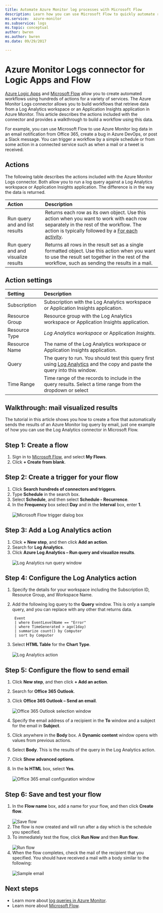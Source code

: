 ```yaml
---
title: Automate Azure Monitor log processes with Microsoft Flow
description: Learn how you can use Microsoft Flow to quickly automate repeatable processes by using the Azure Log Analytics connector.
ms.service:  azure-monitor
ms.subservice: logs
ms.topic: conceptual
author: bwren
ms.author: bwren
ms.date: 09/29/2017

---
```


# Azure Monitor Logs connector for Logic Apps and Flow
[Azure Logic Apps](/azure/logic-apps/) and [Microsoft Flow](https://ms.flow.microsoft.com) allow you to create automated workflows using hundreds of actions for a variety of services. The Azure Monitor Logs connector allows you to build workflows that retrieve data from a Log Analytics workspace or an Application Insights application in Azure Monitor. This article describes the actions included with the connector and provides a walkthrough to build a workflow using this data.

For example, you can use Microsoft Flow to use Azure Monitor log data in an email notification from Office 365, create a bug in Azure DevOps, or post a Slack message.  You can trigger a workflow by a simple schedule or from some action in a connected service such as when a mail or a tweet is received. 

## Actions
The following table describes the actions included with the Azure Monitor Logs connector. Both allow you to run a log query against a Log Analytics workspace or Application Insights application. The difference is in the way the data is returned.


| Action | Description |
|:---|:---|
| Run query and and list results | Returns each row as its own object. Use this action when you want to work with each row separately in the rest of the workflow. The action is typically followed by a [For each activity](../../logic-apps/logic-apps-control-flow-loops.md#foreach-loop). |
| Run query and and visualize results | Returns all rows in the result set as a single formatted object. Use this action when you want to use the result set together in the rest of the workflow, such as sending the results in a mail.  |


## Action settings

| Setting | Description |
|:---|:---|
| Subscription   | Subscription with the Log Analytics workspace or Application Insights application. |
| Resource Group | Resource group with the Log Analytics workspace or Application Insights application. |
| Resource Type  | *Log Analytics workspace* or Application *Insights*. |
| Resource Name  | The name of the Log Analytics workspace or Application Insights application. |
| Query          | The query to run. You should test this query first using [Log Analytics]() and the copy and paste the query into this window. |
| Time Range     | Time range of the records to include in the query results. Select a time range from the dropdown or select 



## Walkthrough: mail visualized results



 

The tutorial in this article shows you how to create a flow that automatically sends the results of an Azure Monitor log query by email, just one example of how you can use the Log Analytics connector in Microsoft Flow. 


## Step 1: Create a flow
1. Sign in to [Microsoft Flow](https://flow.microsoft.com), and select **My Flows**.
2. Click **+ Create from blank**.

## Step 2: Create a trigger for your flow
1. Click **Search hundreds of connectors and triggers**.
2. Type **Schedule** in the search box.
3. Select **Schedule**, and then select **Schedule - Recurrence**.
4. In the **Frequency** box select **Day** and in the **Interval** box, enter **1**.<br><br>![Microsoft Flow trigger dialog box](media/flow-tutorial/flow01.png)


## Step 3: Add a Log Analytics action
1. Click **+ New step**, and then click **Add an action**.
2. Search for **Log Analytics**.
3. Click **Azure Log Analytics – Run query and visualize results**.<br><br>![Log Analytics run query window](media/flow-tutorial/flow02.png)

## Step 4: Configure the Log Analytics action

1. Specify the details for your workspace including the Subscription ID, Resource Group, and Workspace Name.
2. Add the following log query to the **Query** window.  This is only a sample query, and you can replace with any other that returns data.
   ```
	Event
	| where EventLevelName == "Error" 
	| where TimeGenerated > ago(1day)
	| summarize count() by Computer
	| sort by Computer
   ```

2. Select **HTML Table** for the **Chart Type**.<br><br>![Log Analytics action](media/flow-tutorial/flow03.png)

## Step 5: Configure the flow to send email

1. Click **New step**, and then click **+ Add an action**.
2. Search for **Office 365 Outlook**.
3. Click **Office 365 Outlook – Send an email**.<br><br>![Office 365 Outlook selection window](media/flow-tutorial/flow04.png)

4. Specify the email address of a recipient in the **To** window and a subject for the email in **Subject**.
5. Click anywhere in the **Body** box.  A **Dynamic content** window opens with values from previous actions.  
6. Select **Body**.  This is the results of the query in the Log Analytics action.
6. Click **Show advanced options**.
7. In the **Is HTML** box, select **Yes**.<br><br>![Office 365 email configuration window](media/flow-tutorial/flow05.png)

## Step 6: Save and test your flow
1. In the **Flow name** box, add a name for your flow, and then click **Create flow**.<br><br>![Save flow](media/flow-tutorial/flow06.png)
2. The flow is now created and will run after a day which is the schedule you specified. 
3. To immediately test the flow, click **Run Now** and then **Run flow**.<br><br>![Run flow](media/flow-tutorial/flow07.png)
3. When the flow completes, check the mail of the recipient that you specified.  You should have received a mail with a body similar to the following:<br><br>![Sample email](media/flow-tutorial/flow08.png)


## Next steps

- Learn more about [log queries in Azure Monitor](../log-query/log-query-overview.md).
- Learn more about [Microsoft Flow](https://ms.flow.microsoft.com).


